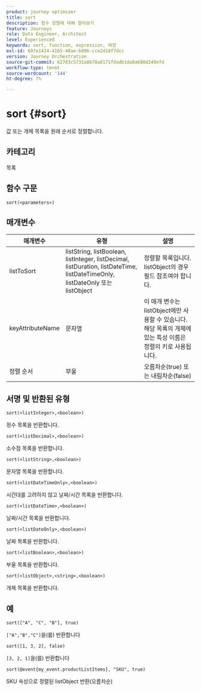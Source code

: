 ```yaml
---
product: journey optimizer
title: sort
description: 함수 정렬에 대해 알아보기
feature: Journeys
role: Data Engineer, Architect
level: Experienced
keywords: sort, function, expression, 여정
exl-id: 607e1424-4165-48ae-b896-cce2d18f7dcc
version: Journey Orchestration
source-git-commit: 62783c5731a8b78a8171fdadb1da8a680d249efd
workflow-type: tm+mt
source-wordcount: '144'
ht-degree: 7%

---
```


# sort {#sort}

값 또는 개체 목록을 원래 순서로 정렬합니다.

## 카테고리

목록

## 함수 구문

`sort(<parameters>)`

## 매개변수

| 매개변수 | 유형 | 설명 |
|-----------|------------------|------------------|
| listToSort | listString, listBoolean, listInteger, listDecimal, listDuration, listDateTime, listDateTimeOnly, listDateOnly 또는 listObject | 정렬할 목록입니다. listObject의 경우 필드 참조여야 합니다. |
| keyAttributeName | 문자열 | 이 매개 변수는 listObject에만 사용할 수 있습니다. 해당 목록의 개체에 있는 특성 이름은 정렬의 키로 사용됩니다. |
| 정렬 순서 | 부울 | 오름차순(true) 또는 내림차순(false) |

## 서명 및 반환된 유형

`sort(<listInteger>,<boolean>)`

정수 목록을 반환합니다.

`sort(<listDecimal>,<boolean>)`

소수점 목록을 반환합니다.

`sort(<listString>,<boolean>)`

문자열 목록을 반환합니다.

`sort(<listDateTimeOnly>,<boolean>)`

시간대를 고려하지 않고 날짜/시간 목록을 반환합니다.

`sort(<listDateTime>,<boolean>)`

날짜/시간 목록을 반환합니다.

`sort(<listDateOnly>,<boolean>)`

날짜 목록을 반환합니다.

`sort(<listBoolean>,<boolean>)`

부울 목록을 반환합니다.

`sort(<listObject>,<string>,<boolean>)`

개체 목록을 반환합니다.

## 예

`sort(["A", "C", "B"], true)`

`["A","B","C"]`을(를) 반환합니다

`sort([1, 3, 2], false)`

`[3, 2, 1]`을(를) 반환합니다

`sort(@event{my_event.productListItems}, "SKU", true)`

SKU 속성으로 정렬된 listObject 반환(오름차순)


